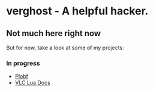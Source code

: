 # verghost - A helpful hacker.

## Not much here right now
But for now, take a look at some of my projects:

### In progress
* [Plobf](https://github.com/verghost/plobf)
* [VLC Lua Docs](https://verghost.com/vlc-lua-docs)
